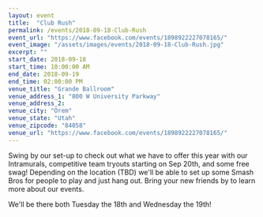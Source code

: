 ```yaml
---
layout: event
title:  "Club Rush"
permalink: /events/2018-09-18-Club-Rush
event_url: "https://www.facebook.com/events/1898922227078165/"
event_image: "/assets/images/events/2018-09-18-Club-Rush.jpg"
excerpt: ""
start_date: 2018-09-18
start_time: 10:00:00 AM
end_date: 2018-09-19
end_time: 02:00:00 PM
venue_title: "Grande Ballroom"
venue_address_1: "800 W University Parkway"
venue_address_2:
venue_city: "Orem"
venue_state: "Utah"
venue_zipcode: "84058"
venue_url: "https://www.facebook.com/events/1898922227078165/"
---
```


Swing by our set-up to check out what we have to offer this year with our Intramurals, competitive team tryouts starting on Sep 20th, and some free swag! Depending on the location (TBD) we'll be able to set up some Smash Bros for people to play and just hang out. Bring your new friends by to learn more about our events.

We'll be there both Tuesday the 18th and Wednesday the 19th!